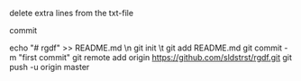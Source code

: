 ﻿delete extra lines from the txt-file

commit 

echo "# rgdf" >> README.md \n
git init \t
git add README.md
git commit -m "first commit"
git remote add origin https://github.com/sldstrst/rgdf.git
git push -u origin master
